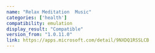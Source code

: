 ```yaml
---
name: "Relax Meditation  Music"
categories: ['health']
compatibility: emulation
display_result: "Compatible"
version_from: "1.0.11.0"
link: https://apps.microsoft.com/detail/9NXDQ1RSSLCB
---
```

